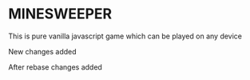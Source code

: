# MINESWEEPER

This is pure vanilla javascript game which can be played on any device

New changes added

After rebase changes added
